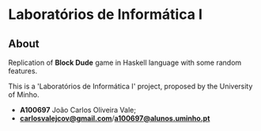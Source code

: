 # Laboratórios de Informática I

## About
Replication of __Block Dude__ game in Haskell language with some random features.

This is a 'Laboratórios de Informática I' project, proposed by the University of Minho.

- **A100697** João Carlos Oliveira Vale;
- **carlosvalejcov@gmail.com**/**a100697@alunos.uminho.pt**

